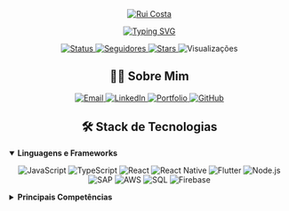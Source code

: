 <div align="center">
  <a href="https://ruifrcosta.com">
    <img src="https://capsule-render.vercel.app/api?type=waving&color=gradient&customColorList=12,14,19,24,30&height=200&section=header&text=Rui%20Costa&fontSize=80&fontAlignY=35&animation=fadeIn&fontColor=ffffff&desc=Especialista%20em%20Plataformas%20Web%20e%20Mobile&descAlignY=55&descSize=20" alt="Rui Costa" />
  </a>

  [![Typing SVG](https://readme-typing-svg.herokuapp.com?font=Fira+Code&size=30&pause=1000&color=36BCF7¢er=true&vCenter=true&width=600&height=100&lines=Full+Stack+Developer;Plataformas+Web+e+Mobile;Automação,+IA+e+Fintech;Especialista+em+Soluções+Digitais)](https://git.io/typing-svg)

  <p align="center">
    <a href="https://github.com/ruifrcosta">
      <img src="https://custom-icon-badges.demolab.com/badge/Online-379e22?style=for-the-badge&logo=signal-online&logoColor=white" alt="Status"/>
    </a>
    <a href="https://github.com/ruifrcosta?tab=followers">
      <img src="https://custom-icon-badges.demolab.com/github/followers/ruifrcosta?color=236ad3&labelColor=1155ba&style=for-the-badge&logo=person-add&label=Seguidores&logoColor=white" alt="Seguidores"/>
    </a>
    <a href="https://github.com/ruifrcosta?tab=repositories&sort=stargazers">
      <img src="https://custom-icon-badges.demolab.com/github/stars/ruifrcosta?color=yellow&style=for-the-badge&labelColor=CB9208&logo=star" alt="Stars"/>
    </a>
    <img src="https://komarev.com/ghpvc/?username=ruifrcosta&style=for-the-badge&color=brightgreen" alt="Visualizações"/>
  </p>
</div>

<h2 align="center">👨‍💻 Sobre Mim</h2>


<div align="center">
  <a href="mailto:ruifrcosta@gmail.com">
    <img src="https://custom-icon-badges.demolab.com/badge/-Email-red?style=for-the-badge&logo=mail&logoColor=white" alt="Email"/>
  </a>
  <a href="https://www.linkedin.com/in/ruifrcosta/">
    <img src="https://custom-icon-badges.demolab.com/badge/-LinkedIn-0A66C2?style=for-the-badge&logo=linkedin&logoColor=white" alt="LinkedIn"/>
  </a>
  <a href="https://ruifrcosta.com">
    <img src="https://custom-icon-badges.demolab.com/badge/-Portfolio-black?style=for-the-badge&logo=globe&logoColor=white" alt="Portfolio"/>
  </a>
  <a href="https://github.com/ruifrcosta">
    <img src="https://custom-icon-badges.demolab.com/badge/-GitHub-181717?style=for-the-badge&logo=github&logoColor=white" alt="GitHub"/>
  </a>
</div>

<h2 align="center">🛠️ Stack de Tecnologias</h2>
<details open>
  <summary><b>Linguagens e Frameworks</b></summary>
  <p align="center">
    <img src="https://img.shields.io/badge/JavaScript-F7DF1E?style=for-the-badge&logo=javascript&logoColor=black" alt="JavaScript"/>
    <img src="https://img.shields.io/badge/TypeScript-007ACC?style=for-the-badge&logo=typescript&logoColor=white" alt="TypeScript"/>
    <img src="https://img.shields.io/badge/React-20232A?style=for-the-badge&logo=react&logoColor=61DAFB" alt="React"/>
    <img src="https://img.shields.io/badge/React_Native-20232A?style=for-the-badge&logo=react&logoColor=61DAFB" alt="React Native"/>
    <img src="https://img.shields.io/badge/Flutter-02569B?style=for-the-badge&logo=flutter&logoColor=white" alt="Flutter"/>
    <img src="https://img.shields.io/badge/Node.js-339933?style=for-the-badge&logo=node.js&logoColor=white" alt="Node.js"/>
    <img src="https://img.shields.io/badge/SAP-0FAAFF?style=for-the-badge&logo=sap&logoColor=white" alt="SAP"/>
    <img src="https://img.shields.io/badge/AWS-232F3E?style=for-the-badge&logo=amazon-aws&logoColor=white" alt="AWS"/>
    <img src="https://img.shields.io/badge/SQL-4479A1?style=for-the-badge&logo=postgresql&logoColor=white" alt="SQL"/>
    <img src="https://img.shields.io/badge/Firebase-FFCA28?style=for-the-badge&logo=firebase&logoColor=black" alt="Firebase"/>
  </p>
</details>

<details>
  <summary><b>Principais Competências</b></summary>
  <ul>
    <li>Full Stack Development (Web, Mobile, APIs)</li>
    <li>Projetos de Automação e Integração SAP</li>
    <li>UX/UI Design e Prototipação</li>
    <li>Machine Learning e IA aplicada</li>
    <li>Gestão Ágil de Projetos Digitais</li>
    <li>Cloud Computing e DevOps</li>
    <li>Inovação em Fintech e Plataformas Financeiras</li>
  </ul>
</details>


